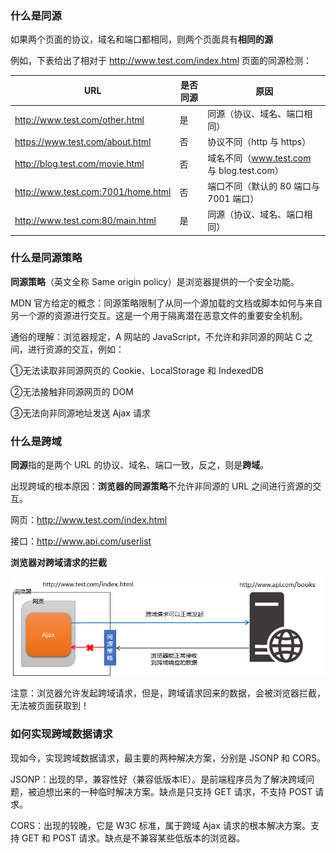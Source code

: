 ### 什么是同源

如果两个页面的协议，域名和端口都相同，则两个页面具有**相同的源**

例如，下表给出了相对于 http://www.test.com/index.html 页面的同源检测：

| **URL**                            | **是否同源** | **原因**                                  |
| ---------------------------------- | ------------ | ----------------------------------------- |
| http://www.test.com/other.html     | 是           | 同源（协议、域名、端口相同）              |
| https://www.test.com/about.html    | 否           | 协议不同（http  与  https）               |
| http://blog.test.com/movie.html    | 否           | 域名不同（www.test.com 与 blog.test.com） |
| http://www.test.com:7001/home.html | 否           | 端口不同（默认的  80 端口与  7001 端口）  |
| http://www.test.com:80/main.html   | 是           | 同源（协议、域名、端口相同）              |

### 什么是同源策略

**同源策略**（英文全称 Same origin policy）是浏览器提供的一个安全功能。

MDN 官方给定的概念：同源策略限制了从同一个源加载的文档或脚本如何与来自另一个源的资源进行交互。这是一个用于隔离潜在恶意文件的重要安全机制。

通俗的理解：浏览器规定，A 网站的 JavaScript，不允许和非同源的网站 C 之间，进行资源的交互，例如：

①无法读取非同源网页的 Cookie、LocalStorage 和 IndexedDB

②无法接触非同源网页的 DOM

③无法向非同源地址发送 Ajax 请求



### 什么是跨域

**同源**指的是两个 URL 的协议、域名、端口一致，反之，则是**跨域**。

出现跨域的根本原因：**浏览器的同源策略**不允许非同源的 URL 之间进行资源的交互。

网页：http://www.test.com/index.html

接口：http://www.api.com/userlist

**浏览器对跨域请求的拦截**

![image-20220805205717762](img/同源策略加跨越/image-20220805205717762.png)

注意：浏览器允许发起跨域请求，但是，跨域请求回来的数据，会被浏览器拦截，无法被页面获取到！

### **如何实现跨域数据请求**

现如今，实现跨域数据请求，最主要的两种解决方案，分别是 JSONP 和 CORS。

JSONP：出现的早，兼容性好（兼容低版本IE）。是前端程序员为了解决跨域问题，被迫想出来的一种临时解决方案。缺点是只支持 GET 请求，不支持 POST 请求。

CORS：出现的较晚，它是 W3C 标准，属于跨域 Ajax 请求的根本解决方案。支持 GET 和 POST 请求。缺点是不兼容某些低版本的浏览器。